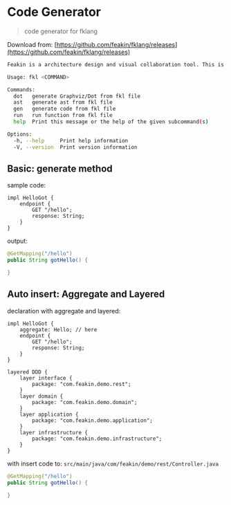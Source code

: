 # Code Generator

> code generator for fklang

Download from: [https://github.com/feakin/fklang/releases](https://github.com/feakin/fklang/releases)

```bash
Feakin is a architecture design and visual collaboration tool. This is the parser for Feakin.

Usage: fkl <COMMAND>

Commands:
  dot   generate Graphviz/Dot from fkl file
  ast   generate ast from fkl file
  gen   generate code from fkl file
  run   run function from fkl file
  help  Print this message or the help of the given subcommand(s)

Options:
  -h, --help     Print help information
  -V, --version  Print version information
```

## Basic: generate method

sample code:

```feakin
impl HelloGot {
    endpoint {
        GET "/hello";
        response: String;
    }
}
```

output:

```java
@GetMapping("/hello")
public String gotHello() {

}
```

## Auto insert: Aggregate and Layered

declaration with aggregate and layered:

```feakin
impl HelloGot {
    aggregate: Hello; // here
    endpoint {
        GET "/hello";
        response: String;
    }
}

layered DDD {
    layer interface {
        package: "com.feakin.demo.rest";
    }
    layer domain {
        package: "com.feakin.demo.domain";
    }
    layer application {
        package: "com.feakin.demo.application";
    }
    layer infrastructure {
        package: "com.feakin.demo.infrastructure";
    }
}
```

with insert code to: `src/main/java/com/feakin/demo/rest/Controller.java`

```java
@GetMapping("/hello")
public String gotHello() {

}
```

